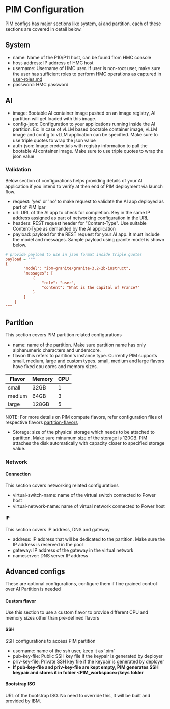 # PIM Configuration
PIM configs has major sections like system, ai and partition. each of these sections are covered in detail below.

## System
- name: Name of the P10/P11 host, can be found from HMC console
- host-address: IP address of HMC host
- username: Username of HMC user. If user is non-root user, make sure the user has sufficient roles to perform HMC operations as captured in [user-roles.md](user-roles.md)
- password: HMC password

## AI
- image: Bootable AI container image pushed on an image registry, AI partition will get loaded with this image.
- config-json: Configuration to your applications running inside the AI partition. Ex: In case of vLLM based bootable container image, vLLM image and config to vLLM application can be specified. Make sure to use triple quotes to wrap the json value
- auth-json: Image credentials with registry information to pull the bootable AI container image. Make sure to use triple quotes to wrap the json value

### Validation
Below section of configurations helps providing details of your AI application if you intend to verify at then end of PIM deployment via launch flow.
- request: 'yes' or 'no' to make request to validate the AI app deployed as part of PIM lpar
- url: URL of the AI app to check for completion. Key in the same IP address assigned as part of networking configuration in the URL
- headers: REST request header for "Content-Type". Use suitable Content-Type as demanded by the AI application
- payload: payload for the REST request for your AI app. It must include the model and messages. Sample payload using granite model is shown below.
```ini
# provide payload to use in json format inside triple quotes
payload = """
{
		"model": "ibm-granite/granite-3.2-2b-instruct",
		"messages": [
			{
				"role": "user",
				"content": "What is the capital of France?"
			}
		]
	}
"""
```

## Partition
This section covers PIM partition related configurations
- name: name of the partition. Make sure partition name has only alphanumeric characters and underscore.
- flavor: this refers to partition's instance type. Currently PIM supports small, medium, large and [custom](#custom-flavor) types. small, medium and large flavors have fixed cpu cores and memory sizes. 

| Flavor   | Memory  | CPU     |
| ---------|---------|---------|
| small    |32GB     | 1       |
| medium   |64GB     | 3       |
| large    |128GB    | 5       |

NOTE: For more details on PIM compute flavors, refer configuration files of respective flavors [partition-flavors](../cli/partition-flavor/)
- Storage: size of the physical storage which needs to be attached to parititon. Make sure minumum size of the storage is 120GB. PIM attaches the disk automatically with capacity closer to specified storage value. 
### Network
#### Connection
This section covers networking related configurations
- virtual-switch-name: name of the virtual switch connected to Power host
- virtual-network-name: name of virtual network connected to Power host
#### IP
This section covers IP address, DNS and gateway
- address: IP address that will be dedicated to the partition. Make sure the IP address is reserved in the pool
- gateway: IP address of the gateway in the virtual network
- nameserver: DNS server IP address

## Advanced configs
These are optional configurations, configure them if fine grained control over AI Partition is needed

#### Custom flavor
Use this section to use a custom flavor to provide different CPU and memory sizes other than pre-defined flavors

#### SSH
SSH configurations to access PIM partition
- username: name of the ssh user, keep it as 'pim'
- pub-key-file: Public SSH key file if the keypair is generated by deployer
- priv-key-file: Private SSH key file if the keypair is generated by deployer
- **If pub-key-file and priv-key-file are kept empty, PIM generates SSH keypair and stores it in folder <PIM_workspace>/keys folder**

#### Bootstrap ISO
URL of the bootstrap ISO. No need to override this, It will be built and provided by IBM.
